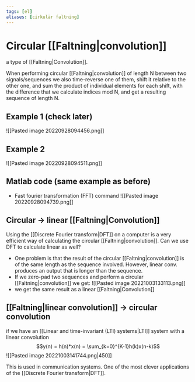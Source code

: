 ```yaml
---
tags: [el]
aliases: [cirkulär faltning]
---
```

# Circular [[Faltning|convolution]]
a type of [[Faltning|Convolution]].

When performing circular [[Faltning|convolution]] of length N between two signals/sequences we also time-reverse one of them, shift it relative to the other one, and sum the product of individual elements for each shift, with the difference that we calculate indices mod N, and get a resulting sequence of length N.

## Example 1 (check later)
![[Pasted image 20220928094456.png]]

## Example 2
![[Pasted image 20220928094511.png]]

## Matlab code (same example as before)
- Fast fourier transformation (FFT) command
![[Pasted image 20220928094739.png]]

## Circular $\longrightarrow$ linear [[Faltning|Convolution]]
Using the [[Discrete Fourier transform|DFT]] on a computer is a very efficient way of calculating the circular [[Faltning|convolution]].
Can we use DFT to calculate linear as well?
- One problem is that the result of the circular [[Faltning|convolution]] is of the same length as the sequence involved. However, linear conv. produces an output that is longer than the sequence.
- If we zero-pad two sequences and perform a circular [[Faltning|convolution]] we get:
![[Pasted image 20221003133113.png]]
- we get the same result as a linear [[Faltning|Convolution]]

## [[Faltning|linear convolution]] $\longrightarrow$ circular convolution
if we have an [[Linear and time-invariant (LTI) systems|LTI]] system with a linear convolution $$y(n) = h(n)*x(n) = \sum_{k=0}^{K-1}h(k)x(n-k)$$
![[Pasted image 20221003141744.png|450]]

This is used in communication systems. One of the most clever applications of the [[Discrete Fourier transform|DFT]].